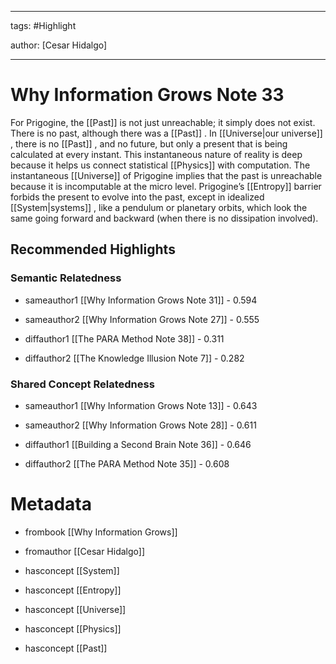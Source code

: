 




---

tags: #Highlight

author: [Cesar Hidalgo]

---
# Why Information Grows Note 33




For Prigogine, the  [[Past]]  is not just unreachable; it simply does not exist. There is no past, although there was a  [[Past]] . In  [[Universe|our universe]] , there is no  [[Past]] , and no future, but only a present that is being calculated at every instant. This instantaneous nature of reality is deep because it helps us connect statistical  [[Physics]]  with computation. The instantaneous  [[Universe]]  of Prigogine implies that the past is unreachable because it is incomputable at the micro level. Prigogine’s  [[Entropy]]  barrier forbids the present to evolve into the past, except in idealized  [[System|systems]] , like a pendulum or planetary orbits, which look the same going forward and backward (when there is no dissipation involved).


## Recommended Highlights

### Semantic Relatedness


- sameauthor1 [[Why Information Grows Note 31]] - 0.594

- sameauthor2 [[Why Information Grows Note 27]] - 0.555

- diffauthor1 [[The PARA Method Note 38]] - 0.311

- diffauthor2 [[The Knowledge Illusion Note 7]] - 0.282
### Shared Concept Relatedness


- sameauthor1 [[Why Information Grows Note 13]] - 0.643

- sameauthor2 [[Why Information Grows Note 28]] - 0.611

- diffauthor1 [[Building a Second Brain Note 36]] - 0.646

- diffauthor2 [[The PARA Method Note 35]] - 0.608
# Metadata


- frombook [[Why Information Grows]]

- fromauthor [[Cesar Hidalgo]]

- hasconcept [[System]]

- hasconcept [[Entropy]]

- hasconcept [[Universe]]

- hasconcept [[Physics]]

- hasconcept [[Past]]